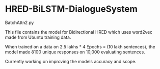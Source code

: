 # HRED-BiLSTM-DialogueSystem

BatchAttn2.py

This file contains the model for Bidirectional HRED which uses word2vec made from Ubuntu training data. 

When trained on a data on 2.5 lakhs * 4 Epochs = (10 lakh sentences), the model made 8100 unique responses on 10,000 evaluating sentences.

Currently working on improving the models accuracy and scope.  
